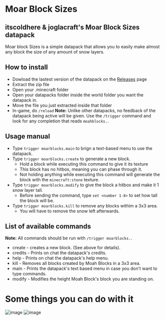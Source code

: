 # Moar Block Sizes
## itscoldhere &amp; joglacraft's Moar Block Sizes datapack
Moar block Sizes is a simple datapack that allows you to easily make almost any block the size of any amount of snow layers.
## How to install
- Dowload the lastest version of the datapack on the [Releases](https://github.com/itscoldhere/MoarBlocks/releases/tag/v1.0) page
- Extract the zip file
- Open your .minecraft folder
- Open your datapacks folder inside the world folder you want the datapack in.
- Move the file you just extracted inside that folder
- In-game, do `/reload`
**Note:** Unlike other datapacks, no feedback of the datapack being active will be given. Use the `/trigger` command and look for any completion that reads `moahblocks.`.
## Usage manual
- Type `trigger moarblocks.main` to brign a text-based menu to use the datapack.
- Type `trigger moarblocks.create` to generate a new block.
  - Hold a block while executing this command to give it its texture
  - This block has no hitbox, meaning you can phase through it.
  - Not holding anything while executing this command will generate the block with the `minecraft:stone` texture.
- Type `trigger moarblocks.modify` to give the block a hitbox and make it 1 snow layer tall.
  - Before sending the command, type `set <number 1-8>` to set how tall the block will be.
- Type `trigger moarblocks.kill` to remove any blocks withim a 3x3 area.
  - You will have to remove the snow left afterwards.
## List of available commands
**Note:** All commands should be run with `/trigger moarblocks.`.
- create - creates a new block. (See above for details).
- credits - Prints on chat the datapack's credits.
- help - Prints on chat the datapack's help menu.
- kill - Removes all blocks created by Moah Blocks in a 3x3 area.
- main - Prints the datapack's text based menu in case you don't want to type commands.
- modify - Modifies the height Moah Block's block you are standing on.

# Some things you can do with it
![image](https://github.com/itscoldhere/MoarBlockSizes/assets/118459764/7ca02f0d-779a-47c0-b4f9-98945c1bf33e)
![image](https://github.com/itscoldhere/MoarBlockSizes/assets/118459764/76a3286a-2351-4982-b7f0-1378720730ac)

